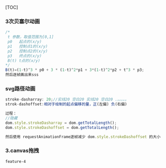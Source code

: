 [TOC]



### 3次贝塞尔动画

```js
/* 
 t 参数，取值范围为[0,1]
 p0   起点的(x/y)
 p1   控制点1的(x/y)
 p2   控制点2的(x/y)
 p3   终点的(x/y)
 B(t) t点的(x/y)
*/
B(t)=(1-t)^3 * p0 + 3 * (1-t)^2*p1 + 3*(1-t)^2*p2 + t^3 * p3;
然后逐帧画出来sss
```

### svg路径动画

```js
stroke-dasharray: 20;//实线20 空白20 实线20 空白20 .。。。。。
strok-dashoffset:相对于绘制的起点偏移的量，正(左偏) 负(右偏)

过程：
//隐藏
dom.style.strokeDasharray = dom.getTotalLength();
dom.style.strokeDashoffset = dom.getTotalLength();

然后使用 requestAnimationFrame逐帧减少 dom.style.strokeDashoffset 的大小
```

### 3.canvas拖拽

```
feature-4
```

